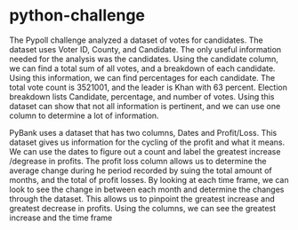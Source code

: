 # python-challenge
The Pypoll challenge analyzed a dataset of votes for candidates.  The dataset uses Voter ID, County, and Candidate.  The only useful information needed for the analysis was the candidates.  Using the candidate column, we can find a total sum of all votes, and a breakdown of each candidate.  Using this information, we can find percentages for each candidate.  The total vote count is 3521001, and the leader is Khan with 63 percent.  Election breakdown lists Candidate, percentage, and number of votes.  Using this dataset can show that not all information is pertinent, and we can use one column to determine a lot of information.  

PyBank uses a dataset that has two columns, Dates and Profit/Loss.  This dataset gives us information for the cycling of the profit and what it means.  We can use the dates to figure out a count and label the greatest increase /degrease in profits.  The profit loss column allows us to determine the average change during he period recorded by suing the total amount of months, and the total of profit losses.  By looking at each time frame, we can look to see the change in between each month and determine the changes through the dataset.  This allows us to pinpoint the greatest increase and greatest decrease in profits.  Using the columns, we can see the greatest increase and the time frame
